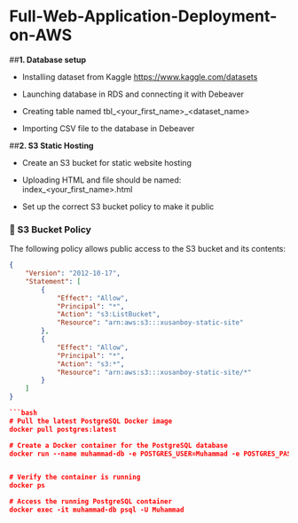 # Full-Web-Application-Deployment-on-AWS


##**1. Database setup**

- Installing dataset from Kaggle https://www.kaggle.com/datasets

- Launching database in RDS and connecting it with Debeaver

- Creating table named tbl_<your_first_name>_<dataset_name>

- Importing CSV file to the database in Debeaver

  
##**2. S3 Static Hosting**

- Create an S3 bucket for static website hosting

- Uploading HTML and file should be named: index_<your_first_name>.html

- Set up the correct S3 bucket policy to make it public

### 📁 S3 Bucket Policy

The following policy allows public access to the S3 bucket and its contents:

```json
{
    "Version": "2012-10-17",
    "Statement": [
        {
            "Effect": "Allow",
            "Principal": "*",
            "Action": "s3:ListBucket",
            "Resource": "arn:aws:s3:::xusanboy-static-site"
        },
        {
            "Effect": "Allow",
            "Principal": "*",
            "Action": "s3:*",
            "Resource": "arn:aws:s3:::xusanboy-static-site/*"
        }
    ]
}

```bash
# Pull the latest PostgreSQL Docker image
docker pull postgres:latest

# Create a Docker container for the PostgreSQL database
docker run --name muhammad-db -e POSTGRES_USER=Muhammad -e POSTGRES_PASSWORD=1234 -d -p 5432:5432 postgres:latest


# Verify the container is running
docker ps

# Access the running PostgreSQL container
docker exec -it muhammad-db psql -U Muhammad
```
